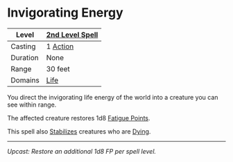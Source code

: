 # Invigorating Energy

| Level    | [2nd Level Spell](2nd%20Level%20Spells.md)          |
| -------- | --------------------------------------------------- |
| Casting  | 1 [Action](../../../../Game%20Procedures/Action.md) |
| Duration | None                                                |
| Range    | 30 feet                                             |
| Domains  | [Life](../../Spell%20Domains/Life.md)            |

You direct the invigorating life energy of the world into a creature you can see within range.

The affected creature restores 1d8 [Fatigue Points](../../../../Player%20Characters/Derived%20Statistics/Fatigue%20Points.md).

This spell also [Stabilizes](../../../../Conditions/Stabilized.md) creatures who are [Dying](../../../../Conditions/Dying.md).

---
*Upcast: Restore an additional 1d8 FP per spell level.*
